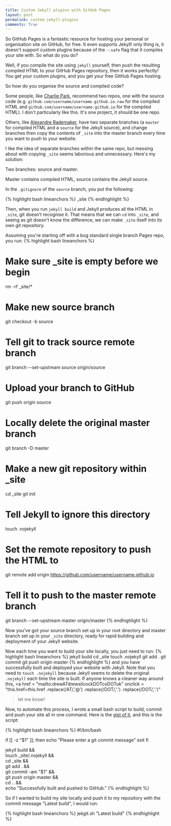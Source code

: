```yaml
---
title: Custom Jekyll plugins with GitHub Pages
layout: post
permalink: custom-jekyll-plugins
comments: True
---
```


So GitHub Pages is a fantastic resource for hosting your personal or organisation site on GitHub, for free. It even supports Jekyll! only thing is, it doesn't support custom plugins because of the `--safe` flag that it compiles your site with. So what do you do?

Well, if you compile the site using `jekyll` yourself, then push the resulting compiled HTML to your GitHub Pages repository, then it works perfectly! You get your custom plugins, and you get your free GitHub Pages hosting.

So how do you organise the source and compiled code?

<!--more-->

Some people, like [Charlie Park](http://charliepark.org/jekyll-with-plugins/), recommend two repos, one with the source code (e.g. `github.com/username/username.github.io.raw` for the compiled HTML and `github.com/username/username.github.io` for the compiled HTML). I don't particularly like this. It's one project, it should be one repo.

Others, like [Alexandre Rademaker](http://arademaker.github.io/blog/2011/12/01/github-pages-jekyll-plugins.html), have two separate branches (a `master` for compiled HTML and a `source` for the Jekyll source), and change branches then copy the contents of `_site` into the master branch every time you want to push to your website.

I like the idea of separate branches within the same repo, but messing about with copying `_site` seems laborious and unnecessary. Here's my solution:

Two branches: source and master.

Master contains compiled HTML, source contains the Jekyll source.

In the `.gitignore` of the `source` branch, you put the following:

{% highlight bash lineanchors %}
_site
{% endhighlight %}

Then, when you run `jekyll build` and Jekyll produces all the HTML in `_site`, git doesn't recognise it. That means that we can `cd` into `_site`, and seeing as git doesn't know the difference, we can make `_site` itself into its own git repository.

Assuming you're starting off with a bog standard single branch Pages repo, you run:
{% highlight bash lineanchors %}
# Make sure _site is empty before we begin
rm -rf _site/*

# Make new source branch
git checkout -b source

# Tell git to track source remote branch
git branch --set-upstream source origin/source

# Upload your branch to GitHub
git push origin source

# Locally delete the original master branch
git branch -D master

# Make a new git repository within _site
cd _site
git init

# Tell Jekyll to ignore this directory
touch .nojekyll

# Set the remote repository to push the HTML to
git remote add origin https://github.com/username/username.github.io

# Tell it to push to the master remote branch
git branch --set-upstream master origin/master
{% endhighlight %}

Now you've got your source branch set up in your root directory and master branch set up in your `_site` directory, ready for rapid building and deployment of your Jekyll website.

Now each time you want to build your site locally, you just need to run:
{% highlight bash lineanchors %}
jekyll build
cd _site
touch .nojekyll
git add .
git commit
git push origin master
{% endhighlight %}
and you have successfully built and deployed your website with Jekyll. Note that you need to `touch .nojekyll` because Jekyll seems to delete the original `.nojekyll` each time the site is built. If anyone knows a cleaner way around this, <a href = "mailto:drewATdrewsilcockDOTcoDOTuk" 
   onclick = "this.href=this.href
              .replace(/AT/,'&#64;')
              .replace(/DOT/,'&#46;')
              .replace(/DOT/,'&#46;')"
>let me know!</a>

Now, to automate this process, I wrote a small bash script to build, commit and push your site all in one command. Here is the [gist of it](https://gist.github.com/drewsberry/1b9fc80682edd8bcecc4), and this is the script:

{% highlight bash lineanchors %}
#!/bin/bash
 
if [[ -z "$1" ]]; then
  echo "Please enter a git commit message"
  exit
fi
 
jekyll build && \
  touch _site/.nojekyll && \
  cd _site && \
  git add . && \
  git commit -am "$1" && \
  git push origin master && \
  cd .. && \
  echo "Successfully built and pushed to GitHub."
{% endhighlight %}

So if I wanted to build my site locally and push it to my repository with the commit message "Latest build", I would run:

{% highlight bash lineanchors %}
jekgit.sh "Latest build"
{% endhighlight %}

